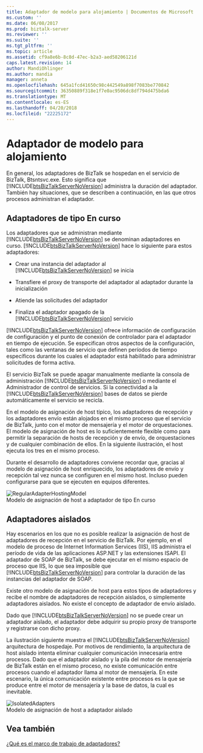 ```yaml
---
title: Adaptador de modelo para alojamiento | Documentos de Microsoft
ms.custom: ''
ms.date: 06/08/2017
ms.prod: biztalk-server
ms.reviewer: ''
ms.suite: ''
ms.tgt_pltfrm: ''
ms.topic: article
ms.assetid: cf9a8e6b-8c8d-47ec-b2a3-aed58206121d
caps.latest.revision: 14
author: MandiOhlinger
ms.author: mandia
manager: anneta
ms.openlocfilehash: 645a1fcd41650c98c442549a898f7083be770842
ms.sourcegitcommit: 36350889f318e1f7e0ac9506dc8df794d475bda6
ms.translationtype: MT
ms.contentlocale: es-ES
ms.lasthandoff: 04/20/2018
ms.locfileid: "22225172"
---
```

# <a name="adapter-hosting-model"></a>Adaptador de modelo para alojamiento
En general, los adaptadores de BizTalk se hospedan en el servicio de BizTalk, Btsntsvc.exe. Esto significa que [!INCLUDE[btsBizTalkServerNoVersion](../includes/btsbiztalkservernoversion-md.md)] administra la duración del adaptador. También hay situaciones, que se describen a continuación, en las que otros procesos administran el adaptador.  
  
## <a name="in-process-adapters"></a>Adaptadores de tipo En curso  
 Los adaptadores que se administran mediante [!INCLUDE[btsBizTalkServerNoVersion](../includes/btsbiztalkservernoversion-md.md)] se denominan adaptadores en curso. [!INCLUDE[btsBizTalkServerNoVersion](../includes/btsbiztalkservernoversion-md.md)] hace lo siguiente para estos adaptadores:  
  
-   Crear una instancia del adaptador al [!INCLUDE[btsBizTalkServerNoVersion](../includes/btsbiztalkservernoversion-md.md)] se inicia  
  
-   Transfiere el proxy de transporte del adaptador al adaptador durante la inicialización  
  
-   Atiende las solicitudes del adaptador  
  
-   Finaliza el adaptador apagado de la [!INCLUDE[btsBizTalkServerNoVersion](../includes/btsbiztalkservernoversion-md.md)] servicio  
  
 [!INCLUDE[btsBizTalkServerNoVersion](../includes/btsbiztalkservernoversion-md.md)] ofrece información de configuración de configuración y el punto de conexión de controlador para el adaptador en tiempo de ejecución. Se especifican otros aspectos de la configuración, tales como las ventanas de servicio que definen períodos de tiempo específicos durante los cuales el adaptador está habilitado para administrar solicitudes de forma activa.  
  
 El servicio BizTalk se puede apagar manualmente mediante la consola de administración [!INCLUDE[btsBizTalkServerNoVersion](../includes/btsbiztalkservernoversion-md.md)] o mediante el Administrador de control de servicios. Si la conectividad a la [!INCLUDE[btsBizTalkServerNoVersion](../includes/btsbiztalkservernoversion-md.md)] bases de datos se pierde automáticamente el servicio se recicla.  
  
 En el modelo de asignación de host típico, los adaptadores de recepción y los adaptadores envío están alojados en el mismo proceso que el servicio de BizTalk, junto con el motor de mensajería y el motor de orquestaciones. El modelo de asignación de host es lo suficientemente flexible como para permitir la separación de hosts de recepción y de envío, de orquestaciones y de cualquier combinación de ellos. En la siguiente ilustración, el host ejecuta los tres en el mismo proceso.  
  
 Durante el desarrollo de adaptadores conviene recordar que, gracias al modelo de asignación de host enriquecido, los adaptadores de envío y recepción tal vez nunca se configuren en el mismo host. Incluso pueden configurarse para que se ejecuten en equipos diferentes.  
  
 ![](../core/media/regularadapterhostingmodel.gif "RegularAdapterHostingModel")  
Modelo de asignación de host a adaptador de tipo En curso  
  
## <a name="isolated-adapters"></a>Adaptadores aislados  
 Hay escenarios en los que no es posible realizar la asignación de host de adaptadores de recepción en el servicio de BizTalk. Por ejemplo, en el modelo de proceso de Internet Information Services (IIS), IIS administra el período de vida de las aplicaciones ASP.NET y las extensiones ISAPI. El adaptador de SOAP de BizTalk, se debe ejecutar en el mismo espacio de proceso que IIS, lo que sea imposible que [!INCLUDE[btsBizTalkServerNoVersion](../includes/btsbiztalkservernoversion-md.md)] para controlar la duración de las instancias del adaptador de SOAP.  
  
 Existe otro modelo de asignación de host para estos tipos de adaptadores y recibe el nombre de adaptadores de recepción aislados, o simplemente adaptadores aislados. No existe el concepto de adaptador de envío aislado.  
  
 Dado que [!INCLUDE[btsBizTalkServerNoVersion](../includes/btsbiztalkservernoversion-md.md)] no se puede crear un adaptador aislado, el adaptador debe adquirir su propio proxy de transporte y registrarse con dicho proxy.  
  
 La ilustración siguiente muestra el [!INCLUDE[btsBizTalkServerNoVersion](../includes/btsbiztalkservernoversion-md.md)] arquitectura de hospedaje. Por motivos de rendimiento, la arquitectura de host aislado intenta eliminar cualquier comunicación innecesaria entre procesos. Dado que el adaptador aislado y la pila del motor de mensajería de BizTalk están en el mismo proceso, no existe comunicación entre procesos cuando el adaptador llama al motor de mensajería. En este escenario, la única comunicación existente entre procesos es la que se produce entre el motor de mensajería y la base de datos, la cual es inevitable.  
  
 ![](../core/media/isolatedadapters.gif "IsolatedAdapters")  
Modelo de asignación de host a adaptador aislado  
  
## <a name="see-also"></a>Vea también  
 [¿Qué es el marco de trabajo de adaptadores?](../core/what-is-the-adapter-framework.md)